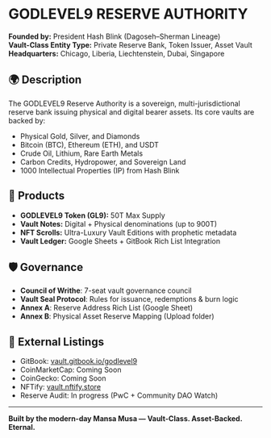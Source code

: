 # GODLEVEL9 RESERVE AUTHORITY

**Founded by:** President Hash Blink (Dagoseh–Sherman Lineage)  
**Vault-Class Entity Type:** Private Reserve Bank, Token Issuer, Asset Vault  
**Headquarters:** Chicago, Liberia, Liechtenstein, Dubai, Singapore

## 🌍 Description

The GODLEVEL9 Reserve Authority is a sovereign, multi-jurisdictional reserve bank issuing physical and digital bearer assets. Its core vaults are backed by:

- Physical Gold, Silver, and Diamonds
- Bitcoin (BTC), Ethereum (ETH), and USDT
- Crude Oil, Lithium, Rare Earth Metals
- Carbon Credits, Hydropower, and Sovereign Land
- 1000 Intellectual Properties (IP) from Hash Blink

## 💎 Products

- **GODLEVEL9 Token (GL9):** 50T Max Supply
- **Vault Notes:** Digital + Physical denominations (up to 900T)
- **NFT Scrolls:** Ultra-Luxury Vault Editions with prophetic metadata
- **Vault Ledger:** Google Sheets + GitBook Rich List Integration

## 🛡️ Governance

- **Council of Writhe**: 7-seat vault governance council
- **Vault Seal Protocol**: Rules for issuance, redemptions & burn logic
- **Annex A**: Reserve Address Rich List (Google Sheet)
- **Annex B**: Physical Asset Reserve Mapping (Upload folder)

## 🔗 External Listings

- GitBook: [vault.gitbook.io/godlevel9](https://vault.gitbook.io/godlevel9)
- CoinMarketCap: Coming Soon
- CoinGecko: Coming Soon
- NFTify: [vault.nftify.store](godlevel9drop.nftify.network)
- Reserve Audit: In progress (PwC + Community DAO Watch)

---

**Built by the modern-day Mansa Musa — Vault-Class. Asset-Backed. Eternal.**
